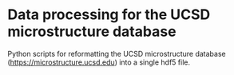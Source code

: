 # Data processing for the UCSD microstructure database
Python scripts for reformatting the UCSD microstructure database (https://microstructure.ucsd.edu) into a single hdf5 file.
